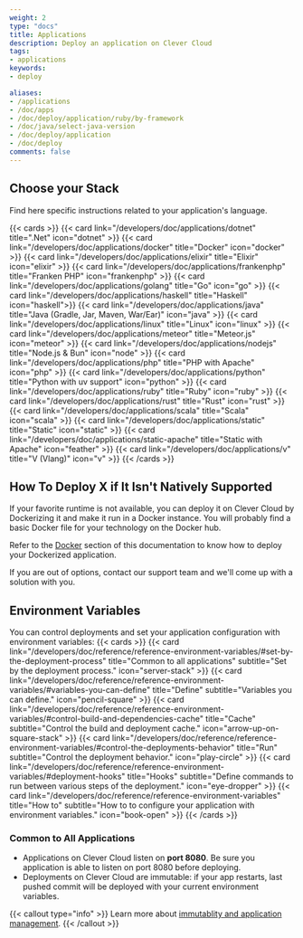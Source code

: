 ```yaml
---
weight: 2
type: "docs"
title: Applications
description: Deploy an application on Clever Cloud
tags:
- applications
keywords:
- deploy

aliases:
- /applications
- /doc/apps
- /doc/deploy/application/ruby/by-framework
- /doc/java/select-java-version
- /doc/deploy/application
- /doc/deploy
comments: false
---
```


## Choose your Stack

Find here specific instructions related to your application's language.

{{< cards >}}
  {{< card link="/developers/doc/applications/dotnet" title=".Net" icon="dotnet" >}}
  {{< card link="/developers/doc/applications/docker" title="Docker" icon="docker" >}}
  {{< card link="/developers/doc/applications/elixir" title="Elixir" icon="elixir" >}}
  {{< card link="/developers/doc/applications/frankenphp" title="Franken PHP" icon="frankenphp" >}}
  {{< card link="/developers/doc/applications/golang" title="Go" icon="go" >}}
  {{< card link="/developers/doc/applications/haskell" title="Haskell" icon="haskell">}}
  {{< card link="/developers/doc/applications/java" title="Java (Gradle, Jar, Maven, War/Ear)" icon="java" >}}
  {{< card link="/developers/doc/applications/linux" title="Linux" icon="linux" >}}
  {{< card link="/developers/doc/applications/meteor" title="Meteor.js" icon="meteor" >}}
  {{< card link="/developers/doc/applications/nodejs" title="Node.js & Bun" icon="node" >}}
  {{< card link="/developers/doc/applications/php" title="PHP with Apache" icon="php" >}}
  {{< card link="/developers/doc/applications/python" title="Python with uv support" icon="python" >}}
  {{< card link="/developers/doc/applications/ruby" title="Ruby" icon="ruby" >}}
  {{< card link="/developers/doc/applications/rust" title="Rust" icon="rust" >}}
  {{< card link="/developers/doc/applications/scala" title="Scala" icon="scala" >}}
  {{< card link="/developers/doc/applications/static" title="Static" icon="static" >}}
  {{< card link="/developers/doc/applications/static-apache" title="Static with Apache" icon="feather" >}}
  {{< card link="/developers/doc/applications/v" title="V (Vlang)" icon="v" >}}
{{< /cards >}}

## How To Deploy X if It Isn't Natively Supported

If your favorite runtime is not available, you can deploy it on Clever Cloud by Dockerizing it and make it run in a Docker instance.
You will probably find a basic Docker file for your technology on the Docker hub.

Refer to the [Docker](docker) section of this documentation to know how to deploy your Dockerized application.

If you are out of options, contact our support team and we'll come up with a solution with you.

## Environment Variables

You can control deployments and set your application configuration with environment variables:
{{< cards >}}
  {{< card link="/developers/doc/reference/reference-environment-variables/#set-by-the-deployment-process" title="Common to all applications" subtitle="Set by the deployment process." icon="server-stack" >}}
  {{< card link="/developers/doc/reference/reference-environment-variables/#variables-you-can-define" title="Define" subtitle="Variables you can define." icon="pencil-square" >}}
  {{< card link="/developers/doc/reference/reference-environment-variables/#control-build-and-dependencies-cache" title="Cache" subtitle="Control the build and deployment cache." icon="arrow-up-on-square-stack" >}}
  {{< card link="/developers/doc/reference/reference-environment-variables/#control-the-deployments-behavior" title="Run" subtitle="Control the deployment behavior." icon="play-circle" >}}
  {{< card link="/developers/doc/reference/reference-environment-variables/#deployment-hooks" title="Hooks" subtitle="Define commands to run between various steps of the deployment." icon="eye-dropper" >}}
  {{< card link="/developers/doc/reference/reference-environment-variables" title="How to" subtitle="How to to configure your application with environment variables." icon="book-open" >}}
{{< /cards >}}

### Common to All Applications

- Applications on Clever Cloud listen on **port 8080**. Be sure you application is able to listen on port 8080 before deploying.
- Deployments on Clever Cloud are immutable: if your app restarts, last pushed commit will be deployed with your current environment variables.

{{< callout type="info" >}}
  Learn more about [immutablity and application management](/developers/doc/administrate/apps-management).
{{< /callout >}}
